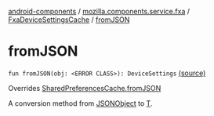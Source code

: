 [android-components](../../index.md) / [mozilla.components.service.fxa](../index.md) / [FxaDeviceSettingsCache](index.md) / [fromJSON](./from-j-s-o-n.md)

# fromJSON

`fun fromJSON(obj: <ERROR CLASS>): DeviceSettings` [(source)](https://github.com/mozilla-mobile/android-components/blob/master/components/service/firefox-accounts/src/main/java/mozilla/components/service/fxa/FxaDeviceSettingsCache.kt#L40)

Overrides [SharedPreferencesCache.fromJSON](../../mozilla.components.support.base.utils/-shared-preferences-cache/from-j-s-o-n.md)

A conversion method from [JSONObject](#) to [T](../../mozilla.components.support.base.utils/-shared-preferences-cache/index.md#T).

